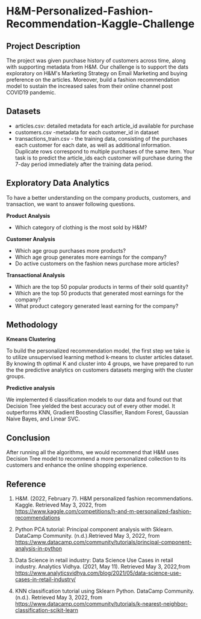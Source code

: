 # H&M-Personalized-Fashion-Recommendation-Kaggle-Challenge

## Project Description
The project was given purchase history of customers across time, along with supporting metadata from H&M. Our challenge is to support the dats exploratory on H&M's Marketing Strategy on Email Marketing and buying preference on the articles. Moreover, build a fashion recommendation model to sustain the increased sales from their online channel post COVID19 pandemic.

## Datasets
- articles.csv: detailed metadata for each article_id available for purchase
- customers.csv -metadata for each customer_id in dataset
- transactions_train.csv - the training data, consisting of the purchases each customer for each date, as well as additional information. Duplicate rows correspond to multiple purchases of the same item. Your task is to predict the article_ids each customer will purchase during the 7-day period immediately after the training data period.

## Exploratory Data Analytics
To have a better understanding on the company products, customers, and transaction, we want to answer following questions.

**Product Analysis**
- Which category of clothing is the most sold by H&M?

**Customer Analysis**
- Which age group purchases more products?
- Which age group generates more earnings for the company?
- Do active customers on the fashion news purchase more articles?

**Transactional Analysis**
- Which are the top 50 popular products in terms of their sold quantity?
- Which are the top 50 products that generated most earnings for the company?
- What product category generated least earning for the company?

## Methodology

**Kmeans Clustering**

To build the personalized recommendation model, the first step we take is to utilize unsupervised learning method k-means to cluster articles dataset. By knowing th optimal K and cluster into 4 groups, we have prepared to run the the predictive analytics on customers datasets merging with the cluster groups.

**Predictive analysis**

We implemented 6 classification models to our data and found out that Decision Tree yielded the best accuracy out of every other model. It outperforms KNN, Gradient Boosting Classifier, Random Forest, Gaussian Naive Bayes, and Linear SVC.

## Conclusion
After running all the algorithms, we would recommend that H&M uses Decision Tree model to recommend a more personalized collection to its customers and enhance the online shopping experience.

## Reference
1. H&M. (2022, February 7). H&M personalized fashion recommendations. Kaggle. Retrieved May 3, 2022, from https://www.kaggle.com/competitions/h-and-m-personalized-fashion-recommendations

2. Python PCA tutorial: Principal component analysis with Sklearn. DataCamp Community. (n.d.).Retrieved May 3, 2022, from https://www.datacamp.com/community/tutorials/principal-component-analysis-in-python

3. Data Science in retail industry: Data Science Use Cases in retail industry. Analytics Vidhya. (2021, May 11). Retrieved May 3, 2022,from https://www.analyticsvidhya.com/blog/2021/05/data-science-use-cases-in-retail-industry/

4. KNN classification tutorial using Sklearn Python. DataCamp Community. (n.d.). Retrieved May 3, 2022, from https://www.datacamp.com/community/tutorials/k-nearest-neighbor-classification-scikit-learn




